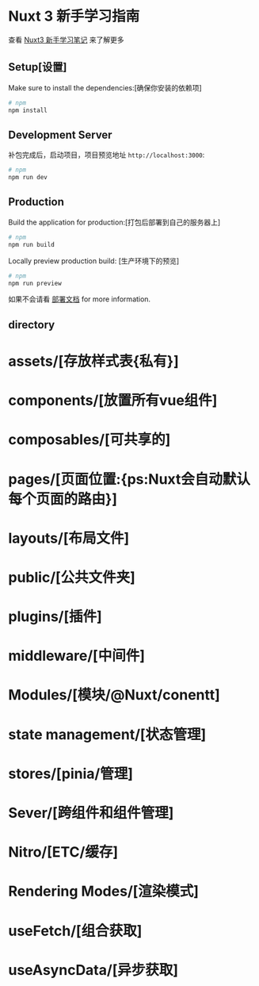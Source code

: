 # Nuxt 3 新手学习指南

查看 [Nuxt3 新手学习笔记](https://nuxt.com/docs/getting-started/introduction) 来了解更多

## Setup[设置]

Make sure to install the dependencies:[确保你安装的依赖项]

```bash
# npm
npm install

```

## Development Server

补包完成后，启动项目，项目预览地址 `http://localhost:3000`:

```bash
# npm
npm run dev

```

## Production

Build the application for production:[打包后部署到自己的服务器上]

```bash
# npm
npm run build

```

Locally preview production build: [生产环境下的预览]

```bash
# npm
npm run preview

```

如果不会请看 [部署文档](https://nuxt.com/docs/getting-started/deployment) for more information.

## directory
  # assets/[存放样式表{私有}]
      
  # components/[放置所有vue组件]
  
  # composables/[可共享的]
  
  # pages/[页面位置:{ps:Nuxt会自动默认每个页面的路由}]
  
  # layouts/[布局文件]
  
  # public/[公共文件夹]

  # plugins/[插件]

  # middleware/[中间件]

  # Modules/[模块/@Nuxt/conentt]
  
  # state management/[状态管理]

  # stores/[pinia/管理]

  # Sever/[跨组件和组件管理]

  # Nitro/[ETC/缓存]

  # Rendering Modes/[渲染模式]

  # useFetch/[组合获取]

  # useAsyncData/[异步获取]

